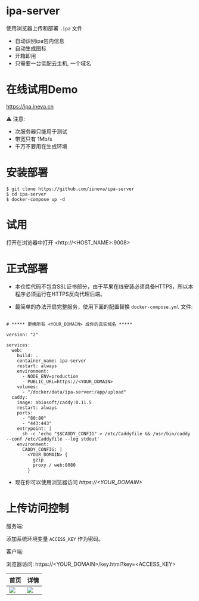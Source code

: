 # ipa-server

使用浏览器上传和部署 `.ipa` 文件

* 自动识别ipa包内信息
* 自动生成图标
* 开箱即用
* 只需要一台低配云主机, 一个域名

# 在线试用Demo

<https://ipa.ineva.cn>

⚠️ 注意:

* 次服务器只能用于测试
* 带宽只有 1Mb/s
* 千万不要用在生成环境

# 安装部署

```
$ git clone https://github.com/iineva/ipa-server
$ cd ipa-server
$ docker-compose up -d
```

# 试用

打开在浏览器中打开 <http://<HOST_NAME>:9008>

# 正式部署

* 本仓库代码不包含SSL证书部分，由于苹果在线安装必须具备HTTPS，所以本程序必须运行在HTTPS反向代理后端。

* 最简单的办法开启完整服务，使用下面的配置替换 `docker-compose.yml` 文件:

```

# ***** 更换所有 <YOUR_DOMAIN> 成你的真实域名 *****

version: "2"

services:
  web:
    build: .
    container_name: ipa-server
    restart: always
    environment:
      - NODE_ENV=production
      - PUBLIC_URL=https://<YOUR_DOMAIN>
    volumes:
      - "/docker/data/ipa-server:/app/upload"
  caddy:
    image: abiosoft/caddy:0.11.5
    restart: always
    ports:
      - "80:80"
      - "443:443"
    entrypoint: |
      sh -c 'echo "$$CADDY_CONFIG" > /etc/Caddyfile && /usr/bin/caddy --conf /etc/Caddyfile --log stdout'
    environment:
      CADDY_CONFIG: |
        <YOUR_DOMAIN> {
          gzip
          proxy / web:8080
        }
```

* 现在你可以使用浏览器访问 *https://\<YOUR_DOMAIN\>*


# 上传访问控制

服务端:

添加系统环境变量 `ACCESS_KEY` 作为密码。

客户端:

浏览器访问: https://\<YOUR_DOMAIN\>/key.html?key=\<ACCESS_KEY\>


首页 | 详情 |
 --- | ---
![](snapshot/zh-cn/1.jpeg) | ![](snapshot/zh-cn/2.jpeg)
